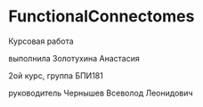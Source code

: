 # FunctionalConnectomes
Курсовая работа

выполнила Золотухина Анастасия

2ой курс, группа БПИ181

руководитель Чернышев Всеволод Леонидович
